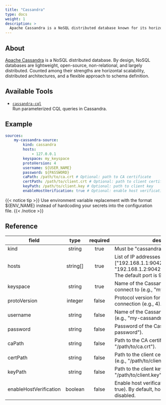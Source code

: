 ```yaml
---
title: "Cassandra"
type: docs
weight: 1
description: >
  Apache Cassandra is a NoSQL distributed database known for its horizontal scalability, distributed architecture, and flexible schema definition.
---
```


## About

[Apache Cassandra][cassandra-docs] is a NoSQL distributed database. By design, NoSQL databases are lightweight, open-source, non-relational, and largely distributed. Counted among their strengths are horizontal scalability, distributed architectures, and a flexible approach to schema definition.

[cassandra-docs]: https://cassandra.apache.org/

## Available Tools

- [`cassandra-cql`](../tools/cassandra/cassandra-cql.md)  
  Run parameterized CQL queries in Cassandra.


## Example

```yaml
sources:
    my-cassandra-source:
        kind: cassandra
        hosts:
            - 127.0.0.1
        keyspace: my_keyspace
        protoVersion: 4
        username: ${USER_NAME}
        password: ${PASSWORD}
        caPath: /path/to/ca.crt # Optional: path to CA certificate
        certPath: /path/to/client.crt # Optional: path to client certificate
        keyPath: /path/to/client.key # Optional: path to client key
        enableHostVerification: true # Optional: enable host verification
```

{{< notice tip >}}
Use environment variable replacement with the format ${ENV_NAME}
instead of hardcoding your secrets into the configuration file.
{{< /notice >}}

## Reference

| **field**              | **type**  | **required** | **description**                                                                                       |
|------------------------|:---------:|:------------:|-------------------------------------------------------------------------------------------------------|
| kind                   |  string   |     true     | Must be "cassandra".                                                                                  |
| hosts                  |  string[] |     true     | List of IP addresses to connect to (e.g., ["192.168.1.1:9042", "192.168.1.2:9042","192.168.1.3:9042"]). The default port is 9042 if not specified.                                    |
| keyspace               |  string   |     true     | Name of the Cassandra keyspace to connect to (e.g., "my_keyspace").                                   |
| protoVersion           |  integer  |    false     | Protocol version for the Cassandra connection (e.g., 4).                                              |
| username               |  string   |    false     | Name of the Cassandra user to connect as (e.g., "my-cassandra-user").                                 |
| password               |  string   |    false     | Password of the Cassandra user (e.g., "my-password").                                                 |
| caPath                 |  string   |    false     | Path to the CA certificate for SSL/TLS (e.g., "/path/to/ca.crt").                                     |
| certPath               |  string   |    false     | Path to the client certificate for SSL/TLS (e.g., "/path/to/client.crt").                             |
| keyPath                |  string   |    false     | Path to the client key for SSL/TLS (e.g., "/path/to/client.key").                                     |
| enableHostVerification |  boolean  |    false     | Enable host verification for SSL/TLS (e.g., true). By default, host verification is disabled.         |
